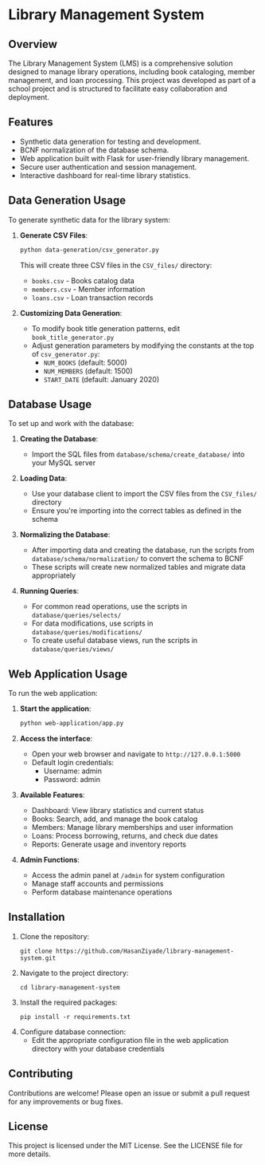 # Library Management System

## Overview
The Library Management System (LMS) is a comprehensive solution designed to manage library operations, including book cataloging, member management, and loan processing. This project was developed as part of a school project and is structured to facilitate easy collaboration and deployment.

## Features
- Synthetic data generation for testing and development.
- BCNF normalization of the database schema.
- Web application built with Flask for user-friendly library management.
- Secure user authentication and session management.
- Interactive dashboard for real-time library statistics.

## Data Generation Usage
To generate synthetic data for the library system:

1. **Generate CSV Files**:
   ```bash
   python data-generation/csv_generator.py
   ```
   This will create three CSV files in the `CSV_files/` directory:
   - `books.csv` - Books catalog data
   - `members.csv` - Member information
   - `loans.csv` - Loan transaction records

2. **Customizing Data Generation**:
   - To modify book title generation patterns, edit `book_title_generator.py`
   - Adjust generation parameters by modifying the constants at the top of `csv_generator.py`:
     - `NUM_BOOKS` (default: 5000)
     - `NUM_MEMBERS` (default: 1500)
     - `START_DATE` (default: January 2020)


## Database Usage
To set up and work with the database:

1. **Creating the Database**:
   - Import the SQL files from `database/schema/create_database/` into your MySQL server

2. **Loading Data**:
   - Use your database client to import the CSV files from the `CSV_files/` directory
   - Ensure you're importing into the correct tables as defined in the schema

3. **Normalizing the Database**:
   - After importing data and creating the database, run the scripts from `database/schema/normalization/` to convert the schema to BCNF
   - These scripts will create new normalized tables and migrate data appropriately

4. **Running Queries**:
   - For common read operations, use the scripts in `database/queries/selects/`
   - For data modifications, use scripts in `database/queries/modifications/`
   - To create useful database views, run the scripts in `database/queries/views/`

## Web Application Usage
To run the web application:

1. **Start the application**:
   ```bash
   python web-application/app.py
   ```

2. **Access the interface**:
   - Open your web browser and navigate to `http://127.0.0.1:5000`
   - Default login credentials: 
     - Username: admin
     - Password: admin

3. **Available Features**:
   - Dashboard: View library statistics and current status
   - Books: Search, add, and manage the book catalog
   - Members: Manage library memberships and user information
   - Loans: Process borrowing, returns, and check due dates
   - Reports: Generate usage and inventory reports

4. **Admin Functions**:
   - Access the admin panel at `/admin` for system configuration
   - Manage staff accounts and permissions
   - Perform database maintenance operations

## Installation
1. Clone the repository:
   ```
   git clone https://github.com/HasanZiyade/library-management-system.git
   ```
2. Navigate to the project directory:
   ```
   cd library-management-system
   ```
3. Install the required packages:
   ```
   pip install -r requirements.txt
   ```
4. Configure database connection:
   - Edit the appropriate configuration file in the web application directory with your database credentials

## Contributing
Contributions are welcome! Please open an issue or submit a pull request for any improvements or bug fixes.

## License
This project is licensed under the MIT License. See the LICENSE file for more details.